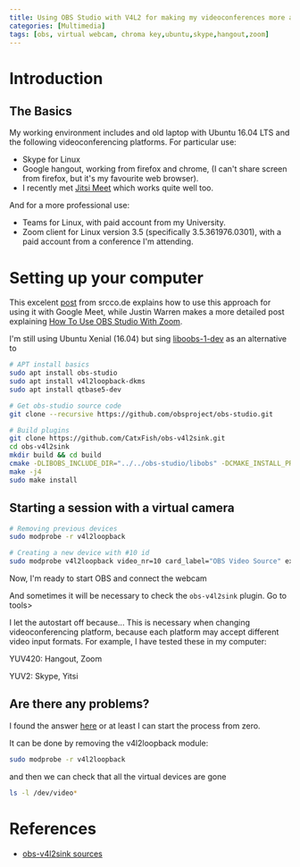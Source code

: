 ```yaml
---
title: Using OBS Studio with V4L2 for making my videoconferences more appealing
categories: [Multimedia]
tags: [obs, virtual webcam, chroma key,ubuntu,skype,hangout,zoom]
---
```


# Introduction



## The Basics

My working environment includes and old laptop with Ubuntu 16.04 LTS and the following videoconferencing platforms. For particular use:

- Skype for Linux
- Google hangout, working from firefox and chrome, (I can't share screen from firefox, but it's my favourite web browser).
- I recently met [Jitsi Meet](https://jitsi.org/jitsi-meet/) which works quite well too.

And for a more professional use:

- Teams for Linux, with paid account from my University.
- Zoom client for Linux version 3.5 (specifically 3.5.361976.0301), with a paid account from a conference I'm attending.



# Setting up your computer


This excelent [post](https://srcco.de/posts/using-obs-studio-with-v4l2-for-google-hangouts-meet.html) from srcco.de explains how to use this approach for using it with Google Meet, while Justin Warren makes a more detailed post explaining [How To Use OBS Studio With Zoom](https://www.eigenmagic.com/2020/04/22/how-to-use-obs-studio-with-zoom/).



I'm still using Ubuntu Xenial (16.04) but 
sing [liboobs-1-dev](https://packages.ubuntu.com/xenial/liboobs-1-dev) as an alternative to

```bash
# APT install basics
sudo apt install obs-studio
sudo apt install v4l2loopback-dkms
sudo apt install qtbase5-dev

# Get obs-studio source code
git clone --recursive https://github.com/obsproject/obs-studio.git

# Build plugins
git clone https://github.com/CatxFish/obs-v4l2sink.git
cd obs-v4l2sink
mkdir build && cd build
cmake -DLIBOBS_INCLUDE_DIR="../../obs-studio/libobs" -DCMAKE_INSTALL_PREFIX=/usr ..
make -j4
sudo make install
```


## Starting a session with a virtual camera

```bash
# Removing previous devices
sudo modprobe -r v4l2loopback

# Creating a new device with #10 id
sudo modprobe v4l2loopback video_nr=10 card_label="OBS Video Source" exclusive_caps=1
```

Now, I'm ready to start OBS and connect the webcam

And sometimes it will be necessary to check the `obs-v4l2sink` plugin. Go to tools>


I let the autostart off because... This is necessary when changing videoconferencing platform, because each platform may accept different video input formats. For example, I have tested these in my computer:

YUV420:
Hangout, Zoom

YUV2:
Skype, Yitsi




## Are there any problems?

I found the answer [here](https://unix.stackexchange.com/a/427800) or at least I can start the process from zero.

It can be done by removing the v4l2loopback module:

```bash
sudo modprobe -r v4l2loopback
```

and then we can check that all the virtual devices are gone

```bash
ls -l /dev/video*
```


# References


- [obs-v4l2sink sources](https://github.com/CatxFish/obs-v4l2sink)
